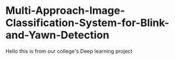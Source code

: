 # Multi-Approach-Image-Classification-System-for-Blink-and-Yawn-Detection
Hello this is from our college's Deep learning project
